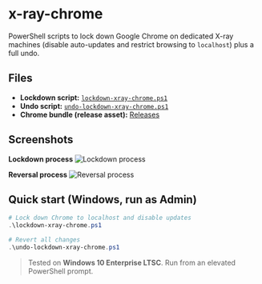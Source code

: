# x-ray-chrome

PowerShell scripts to lock down Google Chrome on dedicated X-ray machines (disable auto-updates and restrict browsing to `localhost`) plus a full undo.

## Files

* **Lockdown script:** [`lockdown-xray-chrome.ps1`](https://github.com/stephenvsawyer/x-ray-chrome/blob/main/lockdown-xray-chrome.ps1)
* **Undo script:** [`undo-lockdown-xray-chrome.ps1`](https://github.com/stephenvsawyer/x-ray-chrome/blob/main/undo-lockdown-xray-chrome.ps1)
* **Chrome bundle (release asset):** [Releases](https://github.com/stephenvsawyer/x-ray-chrome/releases)

## Screenshots

**Lockdown process**
![Lockdown process](https://github.com/stephenvsawyer/xray-chrome/blob/main/xray-chrome.png?raw=1)

**Reversal process**
![Reversal process](https://github.com/stephenvsawyer/xray-chrome/blob/main/xray-reversal-chrome.png?raw=1)

## Quick start (Windows, run as Admin)

```powershell
# Lock down Chrome to localhost and disable updates
.\lockdown-xray-chrome.ps1

# Revert all changes
.\undo-lockdown-xray-chrome.ps1
```

> Tested on **Windows 10 Enterprise LTSC**. Run from an elevated PowerShell prompt.
